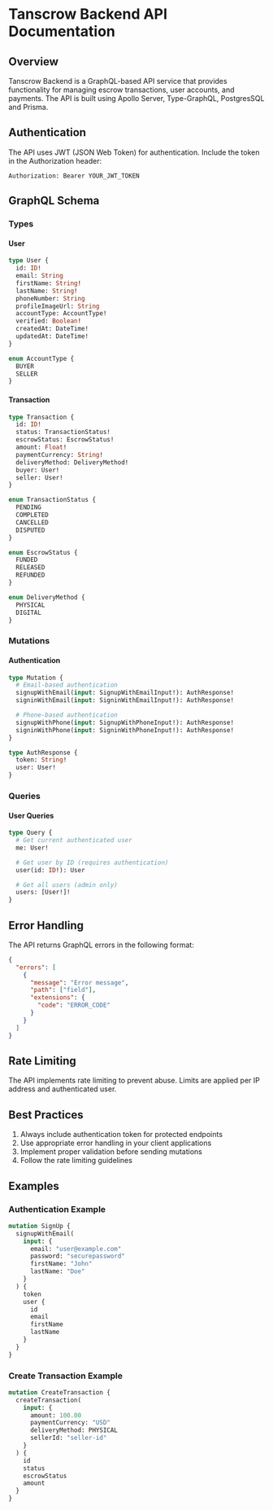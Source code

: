 # Tanscrow Backend API Documentation

## Overview

Tanscrow Backend is a GraphQL-based API service that provides functionality for managing escrow transactions, user accounts, and payments. The API is built using Apollo Server, Type-GraphQL, PostgresSQL and Prisma.

## Authentication

The API uses JWT (JSON Web Token) for authentication. Include the token in the Authorization header:

```
Authorization: Bearer YOUR_JWT_TOKEN
```

## GraphQL Schema

### Types

#### User

```graphql
type User {
  id: ID!
  email: String
  firstName: String!
  lastName: String!
  phoneNumber: String
  profileImageUrl: String
  accountType: AccountType!
  verified: Boolean!
  createdAt: DateTime!
  updatedAt: DateTime!
}

enum AccountType {
  BUYER
  SELLER
}
```

#### Transaction

```graphql
type Transaction {
  id: ID!
  status: TransactionStatus!
  escrowStatus: EscrowStatus!
  amount: Float!
  paymentCurrency: String!
  deliveryMethod: DeliveryMethod!
  buyer: User!
  seller: User!
}

enum TransactionStatus {
  PENDING
  COMPLETED
  CANCELLED
  DISPUTED
}

enum EscrowStatus {
  FUNDED
  RELEASED
  REFUNDED
}

enum DeliveryMethod {
  PHYSICAL
  DIGITAL
}
```

### Mutations

#### Authentication

```graphql
type Mutation {
  # Email-based authentication
  signupWithEmail(input: SignupWithEmailInput!): AuthResponse!
  signinWithEmail(input: SigninWithEmailInput!): AuthResponse!

  # Phone-based authentication
  signupWithPhone(input: SignupWithPhoneInput!): AuthResponse!
  signinWithPhone(input: SigninWithPhoneInput!): AuthResponse!
}

type AuthResponse {
  token: String!
  user: User!
}
```

### Queries

#### User Queries

```graphql
type Query {
  # Get current authenticated user
  me: User!

  # Get user by ID (requires authentication)
  user(id: ID!): User

  # Get all users (admin only)
  users: [User!]!
}
```

## Error Handling

The API returns GraphQL errors in the following format:

```json
{
  "errors": [
    {
      "message": "Error message",
      "path": ["field"],
      "extensions": {
        "code": "ERROR_CODE"
      }
    }
  ]
}
```

## Rate Limiting

The API implements rate limiting to prevent abuse. Limits are applied per IP address and authenticated user.

## Best Practices

1. Always include authentication token for protected endpoints
2. Use appropriate error handling in your client applications
3. Implement proper validation before sending mutations
4. Follow the rate limiting guidelines

## Examples

### Authentication Example

```graphql
mutation SignUp {
  signupWithEmail(
    input: {
      email: "user@example.com"
      password: "securepassword"
      firstName: "John"
      lastName: "Doe"
    }
  ) {
    token
    user {
      id
      email
      firstName
      lastName
    }
  }
}
```

### Create Transaction Example

```graphql
mutation CreateTransaction {
  createTransaction(
    input: {
      amount: 100.00
      paymentCurrency: "USD"
      deliveryMethod: PHYSICAL
      sellerId: "seller-id"
    }
  ) {
    id
    status
    escrowStatus
    amount
  }
}
```
